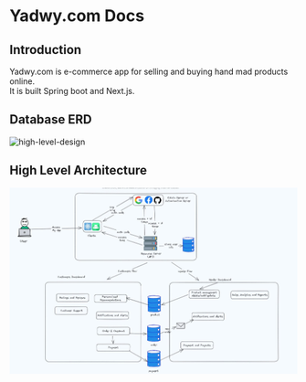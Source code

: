 # Yadwy.com Docs
## Introduction
Yadwy.com is e-commerce app for selling and buying hand mad products online.  
It is built Spring boot and Next.js.

## Database ERD
![high-level-design](https://github.com/yadwy-com/yadwy/assets/76957887/a4093048-f1f4-4438-aaca-46194e856423)


## High Level Architecture
![high-level-design.jpg](high-level-design.jpg)
